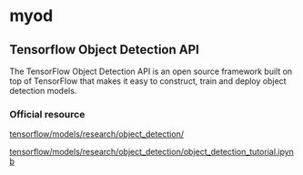 # myod

## Tensorflow Object Detection API
The TensorFlow Object Detection API is an open source framework built on top of TensorFlow that makes it easy to construct, train and deploy object detection models.

### Official resource
[tensorflow/models/research/object_detection/](https://github.com/tensorflow/models/tree/master/research/object_detection#tensorflow-object-detection-api)

[tensorflow/models/research/object_detection/object_detection_tutorial.ipynb](https://github.com/tensorflow/models/blob/master/research/object_detection/object_detection_tutorial.ipynb)

